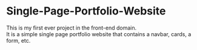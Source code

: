 # Single-Page-Portfolio-Website

This is my first ever project in the front-end domain. 
<br>
It is a simple single page portfolio website that contains a navbar, cards, a form, etc.
